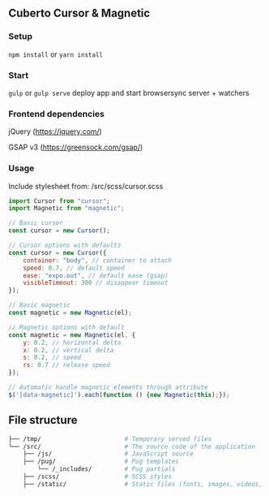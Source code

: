 ## Cuberto Cursor & Magnetic

### Setup

`npm install` or `yarn install`

### Start

`gulp` or `gulp serve` deploy app and start browsersync server + watchers

### Frontend dependencies
jQuery (https://jquery.com/)

GSAP v3 (https://greensock.com/gsap/)

### Usage
Include stylesheet from: /src/scss/cursor.scss

```javascript
import Cursor from "cursor";
import Magnetic from "magnetic";

// Basic cursor
const cursor = new Cursor();

// Cursor options with defaults
const cursor = new Cursor({
    container: "body", // container to attach
    speed: 0.7, // default speed
    ease: "expo.out", // default ease (gsap)
    visibleTimeout: 300 // disappear timeout
});

// Basic magnetic
const magnetic = new Magnetic(el);

// Magnetic options with default
const magnetic = new Magnetic(el, {
    y: 0.2, // horizontal delta
    x: 0.2, // vertical delta
    s: 0.2, // speed
    rs: 0.7 // release speed
});

// Automatic handle magnetic elements through attribute
$('[data-magnetic]').each(function () {new Magnetic(this);});
```

## File structure
```bash
├── /tmp/                       # Temporary served files
└── /src/                       # The source code of the application
    ├── /js/                    # JavaScript source
    ├── /pug/                   # Pug templates
        └── /_includes/         # Pug partials
    ├── /scss/                  # SCSS styles
    ├── /static/                # Static files (fonts, images, videos, etc..)
